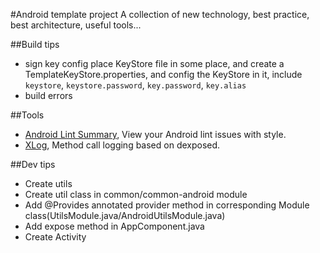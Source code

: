 #Android template project
A collection of new technology, best practice, best architecture, useful tools...

##Build tips
+  sign key config
place KeyStore file in some place, and create a TemplateKeyStore.properties, and config the KeyStore in it, include `keystore`, `keystore.password`, `key.password`, `key.alias`
+  build errors

##Tools
+  [Android Lint Summary](https://github.com/passy/android-lint-summary), View your Android lint issues with style.
+  [XLog](https://github.com/promeG/XLog), Method call logging based on dexposed.

##Dev tips
+  Create utils
  +  Create util class in common/common-android module
  +  Add @Provides annotated provider method in corresponding Module class(UtilsModule.java/AndroidUtilsModule.java)
  +  Add expose method in AppComponent.java
+  Create Activity
